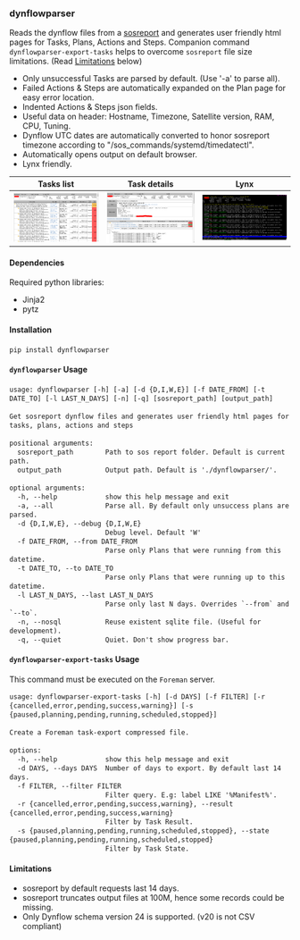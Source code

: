 ### dynflowparser
Reads the dynflow files from a [sosreport](https://github.com/sosreport/sos) and generates user friendly html pages for Tasks, Plans, Actions and Steps.
Companion command `dynflowparser-export-tasks` helps to overcome `sosreport` file size limitations. (Read [Limitations](#limitations) below)

- Only unsuccessful Tasks are parsed by default. (Use '-a' to parse all).
- Failed Actions & Steps are automatically expanded on the Plan page for easy error location.
- Indented Actions & Steps json fields.
- Useful data on header: Hostname, Timezone, Satellite version, RAM, CPU, Tuning.
- Dynflow UTC dates are automatically converted to honor sosreport timezone according to "/sos_commands/systemd/timedatectl".
- Automatically opens output on default browser.
- Lynx friendly.

| Tasks list | Task details | Lynx |
| --- | --- | --- |
| ![](https://raw.githubusercontent.com/pafernanr/dynflowparser/refs/heads/main/docs/files/_screenshot1.png) | ![](https://raw.githubusercontent.com/pafernanr/dynflowparser/refs/heads/main/docs/files/_screenshot2.png) | ![](https://raw.githubusercontent.com/pafernanr/dynflowparser/refs/heads/main/docs/files/_screenshot3.png) |


#### Dependencies
Required python libraries:
- Jinja2
- pytz

#### Installation
~~~
pip install dynflowparser
~~~

#### `dynflowparser` Usage
~~~
usage: dynflowparser [-h] [-a] [-d {D,I,W,E}] [-f DATE_FROM] [-t DATE_TO] [-l LAST_N_DAYS] [-n] [-q] [sosreport_path] [output_path]

Get sosreport dynflow files and generates user friendly html pages for tasks, plans, actions and steps

positional arguments:
  sosreport_path        Path to sos report folder. Default is current path.
  output_path           Output path. Default is './dynflowparser/'.

optional arguments:
  -h, --help            show this help message and exit
  -a, --all             Parse all. By default only unsuccess plans are parsed.
  -d {D,I,W,E}, --debug {D,I,W,E}
                        Debug level. Default 'W'
  -f DATE_FROM, --from DATE_FROM
                        Parse only Plans that were running from this datetime.
  -t DATE_TO, --to DATE_TO
                        Parse only Plans that were running up to this datetime.
  -l LAST_N_DAYS, --last LAST_N_DAYS
                        Parse only last N days. Overrides `--from` and `--to`.
  -n, --nosql           Reuse existent sqlite file. (Useful for development).
  -q, --quiet           Quiet. Don't show progress bar.
~~~ 

#### `dynflowparser-export-tasks` Usage
This command must be executed on the `Foreman` server.
~~~
usage: dynflowparser-export-tasks [-h] [-d DAYS] [-f FILTER] [-r {cancelled,error,pending,success,warning}] [-s {paused,planning,pending,running,scheduled,stopped}]

Create a Foreman task-export compressed file.

options:
  -h, --help            show this help message and exit
  -d DAYS, --days DAYS  Number of days to export. By default last 14 days.
  -f FILTER, --filter FILTER
                        Filter query. E.g: label LIKE '%Manifest%'.
  -r {cancelled,error,pending,success,warning}, --result {cancelled,error,pending,success,warning}
                        Filter by Task Result.
  -s {paused,planning,pending,running,scheduled,stopped}, --state {paused,planning,pending,running,scheduled,stopped}
                        Filter by Task State.
~~~

#### Limitations
- sosreport by default requests last 14 days.
- sosreport truncates output files at 100M, hence some records could be missing.
- Only Dynflow schema version 24 is supported. (v20 is not CSV compliant)
